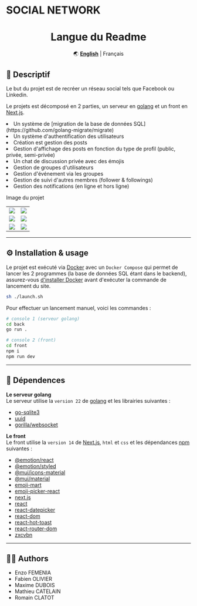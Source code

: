 # SOCIAL NETWORK

<div align="center" markdown>

# Langue du Readme
🌏
[**English**](https://zone01normandie.org/git/mcatelai/social-network-next/src/branch/master/README.md) | 
Français

</div>

## 📝 Descriptif

Le but du projet est de recréer un réseau social tels que Facebook ou Linkedin.

Le projets est décomposé en 2 parties, un serveur en [golang](https://go.dev) et un front en [Next.js](https://nextjs.org).

<li>Un système de [migration de la base de données SQL](https://github.com/golang-migrate/migrate)</li>
<li>Un système d'authentification des utilisateurs</li>
<li>Création est gestion des posts</li>
<li>Gestion d'affichage des posts en fonction du type de profil (public, privée, semi-privée)</li>
<li>Un chat de discussion privée avec des émojis</li>
<li>Gestion de groupes d'utilisateurs</li>
<li>Gestion d'événement via les groupes</li>
<li>Gestion de suivi d'autres membres (follower & followings)</li>
<li>Gestion des notifications (en ligne et hors ligne)</li>

Image du projet
<table align= "center" width="95%">
    <tbody>
        <tr>
            <td><img src="./readme_Img/"></td>
            <td><img src="./readme_Img/"></td>
        </tr>
        <tr>
            <td><img src="./readme_Img/"></td>
            <td><img src="./readme_Img/"></td>
        </tr>
        <tr>
            <td><img src="./readme_Img/"></td>
            <td><img src="./readme_Img/"></td>
        </tr>    
    </tbody>
</table>


___
## ⚙️ Installation & usage

Le projet est exécuté via [Docker](https://www.docker.com) avec un `Docker Compose` qui permet de lancer les 2 programmes (la base de données SQL étant dans le backend), assurez-vous [d'installer Docker](https://docs.docker.com/compose/install/) avant d'exécuter la commande de lancement du site.

```sh
sh ./launch.sh
```

Pour effectuer un lancement manuel, voici les commandes :
```sh
# console 1 (serveur golang)
cd back
go run .
```
```sh
# console 2 (front)
cd front
npm i
npm run dev
```
___
## 🔗 Dépendences

**Le serveur golang** <br>
Le serveur utilise la `version 22` de [golang](https://go.dev) et les librairies suivantes :<br>
- [go-sqlite3](https://github.com/mattn/go-sqlite3)
- [uuid](https://github.com/gofrs/uuid)
- [gorilla/websocket](https://pkg.go.dev/github.com/gorilla/websocket)

**Le front** <br>
Le front utilise la `version 14` de [Next.js](https://nextjs.org), `html` et `css` et les dépendances [npm](https://www.npmjs.com) suivantes :<br>
- [@emotion/react](https://www.npmjs.com/package/@emotion/react)
- [@emotion/styled](https://www.npmjs.com/package/@emotion/styled)
- [@mui/icons-material](https://www.npmjs.com/package/@mui/icons-material)
- [@mui/material](https://www.npmjs.com/package/@mui/material)
- [emoji-mart](https://www.npmjs.com/package/emoji-mart)
- [emoji-picker-react](https://www.npmjs.com/package/emoji-picker-react)
- [next.js](https://www.npmjs.com/package/next)
- [react](https://www.npmjs.com/package/react)
- [react-datepicker](https://www.npmjs.com/package/react-datepicker)
- [react-dom](https://www.npmjs.com/package/react-dom)
- [react-hot-toast](https://www.npmjs.com/package/react-hot-toast)
- [react-router-dom](https://www.npmjs.com/package/react-router-dom)
- [zxcvbn](https://www.npmjs.com/package/zxcvbn)
___
## 🧑‍💻 Authors

+ Enzo FEMENIA
+ Fabien OLIVIER
+ Maxime DUBOIS
+ Mathieu CATELAIN
+ Romain CLATOT